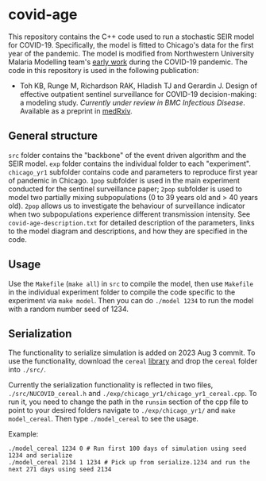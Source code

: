 # covid-age

This repository contains the C++ code used to run a stochastic SEIR model for COVID-19. Specifically, the model is fitted to Chicago's data for the first year of the pandemic. The model is modified from Northwestern University Malaria Modelling team's [early work](https://github.com/numalariamodeling/covid-chicago) during the COVID-19 pandemic. The code in this repository is used in the following publication:
- Toh KB, Runge M, Richardson RAK, Hladish TJ and Gerardin J. Design of effective outpatient sentinel surveillance for COVID-19 decision-making: a modeling study. _Currently under review in BMC Infectious Disease_. Available as a preprint in [medRxiv](https://www.medrxiv.org/content/10.1101/2022.10.21.22281330v1.full).

## General structure

`src` folder contains the "backbone" of the event driven algorithm and the SEIR model.
`exp` folder contains the individual folder to each "experiment". `chicago_yr1` subfolder contains code and parameters to reproduce first year of pandemic in Chicago. `1pop` subfolder is used in the main experiment conducted for the sentinel surveillance paper; `2pop` subfolder is used to model two partially mixing subpopulations (0 to 39 years old and > 40 years old). `2pop` allows us to investigate the behaviour of surveillance indicator when two subpopulations experience different transmission intensity.
See `covid-age-description.txt` for detailed description of the parameters, links to the model diagram and descriptions, and how they are specified in the code.

## Usage

Use the `Makefile` (`make all`) in `src` to compile the model, then use `Makefile` in the individual experiment folder to compile the code specific to the experiment via `make model`. Then you can do `./model 1234` to run the model with a random number seed of 1234.

## Serialization

The functionality to serialize simulation is added on 2023 Aug 3 commit. To use the functionality, download the `cereal` [library](https://uscilab.github.io/cereal/quickstart.html) and drop the `cereal` folder into `./src/`.

Currently the serialization functionality is reflected in two files, `./src/NUCOVID_cereal.h` and `./exp/chicago_yr1/chicago_yr1_cereal.cpp`. To run it, you need to change the path in the `runsim` section of the cpp file to point to your desired folders navigate to `./exp/chicago_yr1/` and `make model_cereal`. Then type `./model_cereal` to see the usage.

Example:
```
./model_cereal 1234 0 # Run first 100 days of simulation using seed 1234 and serialize
./model_cereal 2134 1 1234 # Pick up from serialize.1234 and run the next 271 days using seed 2134
```
